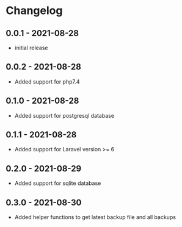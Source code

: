 # Changelog

## 0.0.1 - 2021-08-28

-   initial release

## 0.0.2 - 2021-08-28

-   Added support for php7.4

## 0.1.0 - 2021-08-28

-   Added support for postgresql database

## 0.1.1 - 2021-08-28

-   Added support for Laravel version >= 6

## 0.2.0 - 2021-08-29

-   Added support for sqlite database

## 0.3.0 - 2021-08-30

-   Added helper functions to get latest backup file and all backups
